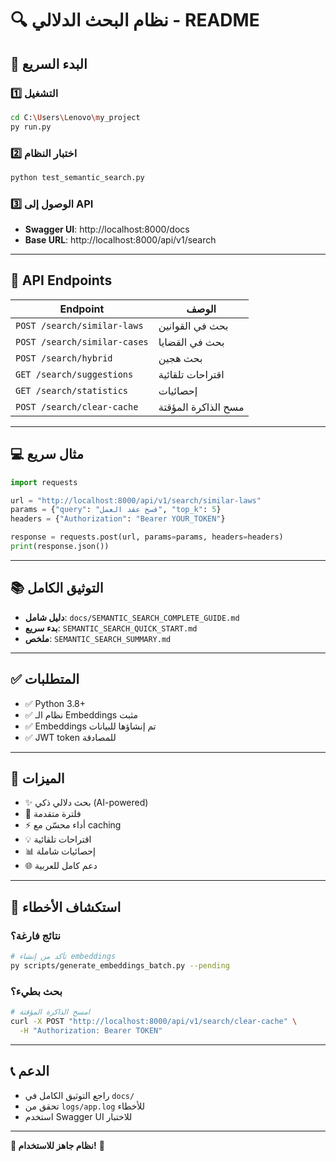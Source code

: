 # 🔍 نظام البحث الدلالي - README

## 🚀 البدء السريع

### 1️⃣ التشغيل
```bash
cd C:\Users\Lenovo\my_project
py run.py
```

### 2️⃣ اختبار النظام
```bash
python test_semantic_search.py
```

### 3️⃣ الوصول إلى API
- **Swagger UI**: http://localhost:8000/docs
- **Base URL**: http://localhost:8000/api/v1/search

---

## 📌 API Endpoints

| Endpoint | الوصف |
|----------|-------|
| `POST /search/similar-laws` | بحث في القوانين |
| `POST /search/similar-cases` | بحث في القضايا |
| `POST /search/hybrid` | بحث هجين |
| `GET /search/suggestions` | اقتراحات تلقائية |
| `GET /search/statistics` | إحصائيات |
| `POST /search/clear-cache` | مسح الذاكرة المؤقتة |

---

## 💻 مثال سريع

```python
import requests

url = "http://localhost:8000/api/v1/search/similar-laws"
params = {"query": "فسخ عقد العمل", "top_k": 5}
headers = {"Authorization": "Bearer YOUR_TOKEN"}

response = requests.post(url, params=params, headers=headers)
print(response.json())
```

---

## 📚 التوثيق الكامل

- **دليل شامل**: `docs/SEMANTIC_SEARCH_COMPLETE_GUIDE.md`
- **بدء سريع**: `SEMANTIC_SEARCH_QUICK_START.md`
- **ملخص**: `SEMANTIC_SEARCH_SUMMARY.md`

---

## ✅ المتطلبات

- ✅ Python 3.8+
- ✅ نظام الـ Embeddings مثبت
- ✅ Embeddings تم إنشاؤها للبيانات
- ✅ JWT token للمصادقة

---

## 🎯 الميزات

- ✨ بحث دلالي ذكي (AI-powered)
- 🎯 فلترة متقدمة
- ⚡ أداء محسّن مع caching
- 💡 اقتراحات تلقائية
- 📊 إحصائيات شاملة
- 🌐 دعم كامل للعربية

---

## 🔧 استكشاف الأخطاء

### نتائج فارغة؟
```bash
# تأكد من إنشاء embeddings
py scripts/generate_embeddings_batch.py --pending
```

### بحث بطيء؟
```bash
# امسح الذاكرة المؤقتة
curl -X POST "http://localhost:8000/api/v1/search/clear-cache" \
  -H "Authorization: Bearer TOKEN"
```

---

## 📞 الدعم

- راجع التوثيق الكامل في `docs/`
- تحقق من `logs/app.log` للأخطاء
- استخدم Swagger UI للاختبار

---

**🎉 نظام جاهز للاستخدام!** 🚀
